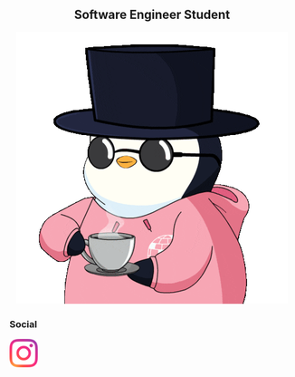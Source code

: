 <div align='center'>
 
## Software Engineer Student
![Imagen](https://github.com/3L3G4N7C0D3F24N/3L3G4N7C0D3F24N/blob/main/coffee-morning.gif)


<!--### Stats
![Visitas al perfil](https://img.shields.io/github/followers/3L3G4N7C0D3F24N?label=Visitas&style=social)
[![Seguidores](https://img.shields.io/github/followers/3L3G4N7C0D3F24N?style=social)](https://github.com/3L3G4N7C0D3F24N)
[![Repositorios](https://img.shields.io/badge/Repositorios-brightgreen)](https://github.com/3L3G4N7C0D3F24N?tab=repositories)


![Marius's GitHub stats](https://github-readme-stats.vercel.app/api?username=3L3G4N7C0D3F24N&show_icons=true&theme=highcontrast)

[![Top Langs](https://github-readme-stats.vercel.app/api/top-langs/?username=3L3G4N7C0D3F24N&layout=donut-vertical)](https://github.com/3L3G4N7C0D3F24N/github-readme-stats)
-->
</div>
<h3 align="left">Social</h3>

<p align="left">
 <a href="https://www.instagram.com/francisco__m.s" target="blank"><img align="center" src="https://github.com/3L3G4N7C0D3F24N/3L3G4N7C0D3F24N/blob/main/Instagram_icon-icons.com_66804.png" height="50" width="50" /></a>
</p>
